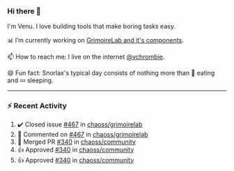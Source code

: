 ### Hi there 👋

I'm Venu. I love building tools that make boring tasks easy.

📊 I’m currently working on [GrimoireLab and it's components](https://chaoss.github.io/grimoirelab).

📫 How to reach me: I live on the internet [@vchrombie](https://www.google.co.in/search?q=vchrombie).

😄 Fun fact: Snorlax's typical day consists of nothing more than :doughnut: eating and :zzz: sleeping.

---

### :zap: Recent Activity

<!--RECENT_ACTIVITY:start-->
1. ✔️ Closed issue [#467](https://github.com/chaoss/grimoirelab/issues/467) in [chaoss/grimoirelab](https://github.com/chaoss/grimoirelab)
2. 💬 Commented on [#467](https://github.com/chaoss/grimoirelab/issues/467#issuecomment-1095434872) in [chaoss/grimoirelab](https://github.com/chaoss/grimoirelab)
3. 🎉 Merged PR [#340](https://github.com/chaoss/community/pull/340) in [chaoss/community](https://github.com/chaoss/community)
4. 👍 Approved [#340](https://github.com/chaoss/community/pull/340#pullrequestreview-937574979) in [chaoss/community](https://github.com/chaoss/community)
5. 👍 Approved [#340](https://github.com/chaoss/community/pull/340#pullrequestreview-937574979) in [chaoss/community](https://github.com/chaoss/community)
<!--RECENT_ACTIVITY:end-->

<!--
**vchrombie/vchrombie** is a ✨ _special_ ✨ repository because its `README.md` (this file) appears on your GitHub profile.

Here are some ideas to get you started:

- 🔭 I’m currently working on ...
- 🌱 I’m currently learning ...
- 👯 I’m looking to collaborate on ...
- 🤔 I’m looking for help with ...
- 💬 Ask me about ...
- 📫 How to reach me: ...
- 😄 Pronouns: ...
- ⚡ Fun fact: ...
-->
